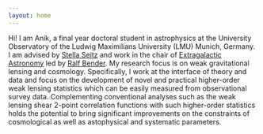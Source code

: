 ```yaml
---
layout: home
---
```


Hi! I am Anik, a final year doctoral student in astrophysics at the University Observatory of the Ludwig Maximilians University (LMU) Munich, Germany. 
I am advised by [Stella Seitz](https://www.usm.lmu.de/people/stella/stella.html) and work in the chair of [Extragalactic Astronomy](https://www.exgal.physik.uni-muenchen.de/index.html) led by [Ralf Bender](https://www.mpe.mpg.de/~bender/). My research focus is on weak gravitational lensing and cosmology. 
Specifically, I work at the interface of theory and data and focus on the development of novel and practical higher-order weak lensing statistics which can be easily measured from observational survey data. Complementing conventional analyses such as the weak lensing shear 2-point correlation functions with such higher-order statistics holds the potential to bring significant improvements on the constraints of cosmological as well as astophysical and systematic parameters.  

